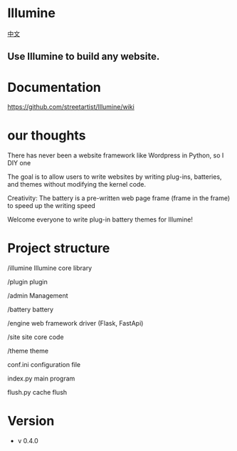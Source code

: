 # Illumine

[中文](https://github.com/streetartist/Illumine/blob/main/READMEzh.md)

## Use Illumine to build any website.

# Documentation
https://github.com/streetartist/Illumine/wiki

# our thoughts
There has never been a website framework like Wordpress in Python, so I DIY one

The goal is to allow users to write websites by writing plug-ins, batteries, and themes without modifying the kernel code.

Creativity: The battery is a pre-written web page frame (frame in the frame) to speed up the writing speed

Welcome everyone to write plug-in battery themes for Illumine!

# Project structure

/illumine Illumine core library

/plugin plugin

/admin Management

/battery battery

/engine web framework driver (Flask, FastApi)

/site site core code

/theme theme

conf.ini configuration file

index.py main program

flush.py cache flush

# Version
- v 0.4.0
